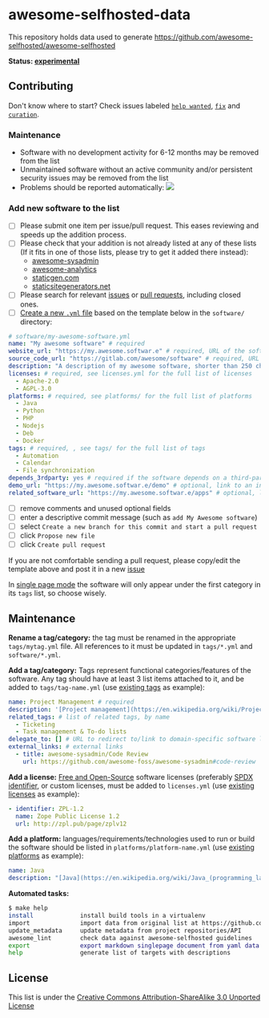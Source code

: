 # awesome-selfhosted-data

This repository holds data used to generate https://github.com/awesome-selfhosted/awesome-selfhosted

**Status: [experimental](https://github.com/awesome-selfhosted/awesome-selfhosted-data/issues/11)**

## Contributing

Don't know where to start? Check issues labeled [`help wanted`](https://github.com/awesome-selfhosted/awesome-selfhosted-data/issues?q=is%3Aissue+is%3Aopen+label%3A%22help+wanted%22), [`fix`](https://github.com/awesome-selfhosted/awesome-selfhosted-data/issues?q=is%3Aissue+is%3Aopen+label%3Afix) and [`curation`](https://github.com/awesome-selfhosted/awesome-selfhosted-data/issues?q=is%3Aissue+is%3Aopen+label%3Acuration).


### Maintenance

- Software with no development activity for 6-12 months may be removed from the list
- Unmaintained software without an active community and/or persistent security issues may be removed from the list
- Problems should be reported automatically: [![](https://github.com/awesome-selfhosted/awesome-selfhosted-data/actions/workflows/ci.yml/badge.svg)](https://github.com/awesome-selfhosted/awesome-selfhosted-data/issues/1)


### Add new software to the list

- [ ] Please submit one item per issue/pull request. This eases reviewing and speeds up the addition process.
- [ ] Please check that your addition is not already listed at any of these lists (If it fits in one of those lists, please try to get it added there instead):
  - [awesome-sysadmin](https://github.com/n1trux/awesome-sysadmin)
  - [awesome-analytics](https://github.com/onurakpolat/awesome-analytics)
  - [staticgen.com](https://www.staticgen.com/)
  - [staticsitegenerators.net](https://staticsitegenerators.net/)
- [ ] Please search for relevant [issues](https://github.com/awesome-selfhosted/awesome-selfhosted-data/issues) or [pull requests](https://github.com/awesome-selfhosted/awesome-selfhosted-data/pulls), including closed ones.
- [ ] [Create a new `.yml` file](https://github.com/awesome-selfhosted/awesome-selfhosted-data/new/master/software) based on the template below in the `software/` directory:

```yaml
# software/my-awesome-software.yml
name: "My awesome software" # required
website_url: "https://my.awesome.softwar.e" # required, URL of the software project's homepage
source_code_url: "https://gitlab.com/awesome/software" # required, URL where the full source code of the program can be downloaded
description: "A description of my awesome software, shorter than 250 characters." # required
licenses: # required, see licenses.yml for the full list of licenses
  - Apache-2.0
  - AGPL-3.0
platforms: # required, see platforms/ for the full list of platforms
  - Java
  - Python
  - PHP
  - Nodejs
  - Deb
  - Docker
tags: # required, , see tags/ for the full list of tags
  - Automation
  - Calendar
  - File synchronization
depends_3rdparty: yes # required if the software depends on a third-party service outside the user's control
demo_url: "https://my.awesome.softwar.e/demo" # optional, link to an interactive demo of the software
related_software_url: "https://my.awesome.softwar.e/apps" # optional, link to a list of clients/addons/plugins/apps/bots... for the software
```

- [ ] remove comments and unused optional fields
- [ ] enter a descriptive commit message (such as `add My Awesome software`)
- [ ] select `Create a new branch for this commit and start a pull request`
- [ ] click `Propose new file`
- [ ] click `Create pull request`

If you are not comfortable sending a pull request, please copy/edit the template above and post it in a new [issue](https://github.com/awesome-selfhosted/awesome-selfhosted-data/issues)

In [single page mode](https://github.com/awesome-selfhosted/awesome-selfhosted) the software will only appear under the first category in its `tags` list, so choose wisely.


## Maintenance

**Rename a tag/category:** the tag must be renamed in the appropriate `tags/mytag.yml` file. All references to it must be updated in `tags/*.yml` and `software/*.yml`.

**Add a tag/category:** Tags represent functional categories/features of the software. Any tag should have at least 3 list items attached to it, and be added to `tags/tag-name.yml` (use [existing tags](tags/) as example):

```yaml
name: Project Management # required
description: '[Project management](https://en.wikipedia.org/wiki/Project_management) is the process of leading the work of a team to achieve all project goals within the given constraints.' # required
related_tags: # list of related tags, by name
  - Ticketing
  - Task management & To-do lists
delegate_to: [] # URL to redirect to/link to domain-specific software list
external_links: # external links
  - title: awesome-sysadmin/Code Review
    url: https://github.com/awesome-foss/awesome-sysadmin#code-review
```

**Add a license:** [Free and Open-Source](https://en.wikipedia.org/wiki/Free_and_open-source_software) software licenses (preferably [SPDX identifier](https://spdx.org/licenses/), or custom licenses, must be added to `licenses.yml` (use [existing licenses](licenses.yml) as example):

```yaml
- identifier: ZPL-1.2
  name: Zope Public License 1.2
  url: http://zpl.pub/page/zplv12
```

**Add a platform:** languages/requirements/technologies used to run or build the software should be listed in `platforms/platform-name.yml` (use [existing platforms](platforms/) as example):

```yaml
name: Java
description: "[Java](https://en.wikipedia.org/wiki/Java_(programming_language)) is a high-level, class-based, object-oriented programming language that is designed to have as few implementation dependencies as possible."
```

**Automated tasks:**

```bash
$ make help
install             install build tools in a virtualenv
import              import data from original list at https://github.com/awesome-selfhosted/awesome-selfhosted
update_metadata     update metadata from project repositories/API
awesome_lint        check data against awesome-selfhosted guidelines
export              export markdown singlepage document from yaml data
help                generate list of targets with descriptions
```

## License

This list is under the [Creative Commons Attribution-ShareAlike 3.0 Unported License](LICENSE)
